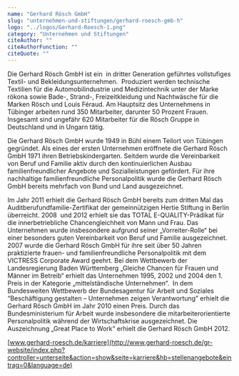 ```yaml
---
name: "Gerhard Rösch GmbH"
slug: "unternehmen-und-stiftungen/gerhard-roesch-gmb-h"
logo: "../logos/Gerhard-Roesch-1.png"
category: "Unternehmen und Stiftungen"
citeAuthor: ""
citeAuthorFunction: ""
citeQuote: ""
---
```


Die Gerhard Rösch GmbH ist ein  in dritter Generation geführtes vollstufiges Textil- und Bekleidungsunternehmen.  Produziert werden technische Textilien für die Automobilindustrie und Medizintechnik unter der Marke rökona sowie Bade-, Strand-, Freizeitkleidung und Nachtwäsche für die Marken Rösch und Louis Féraud. Am Hauptsitz des Unternehmens in Tübinger arbeiten rund 350 Mitarbeiter, darunter 50 Prozent Frauen. Insgesamt sind ungefähr 620 Mitarbeiter für die Rösch Gruppe in Deutschland und in Ungarn tätig.

Die Gerhard Rösch GmbH wurde 1949 in Bühl einem Teilort von Tübingen gegründet. Als eines der ersten Unternehmen eröffnete die Gerhard Rösch GmbH 1971 ihren Betriebskindergarten. Seitdem wurde die Vereinbarkeit von Beruf und Familie aktiv durch den kontinuierlichen Ausbau familienfreundlicher Angebote und Sozialleistungen gefördert. Für ihre nachhaltige familienfreundliche Personalpolitik wurde die Gerhard Rösch GmbH bereits mehrfach von Bund und Land ausgezeichnet.

Im Jahr 2011 erhielt die Gerhard Rösch GmbH bereits zum dritten Mal das Auditberufundfamilie-Zertifikat der gemeinnützigen Hertie Stiftung in Berlin überreicht. 2008  und 2012 erhielt sie das TOTAL E-QUALITY-Prädikat für die innerbetriebliche Chancengleichheit von Mann und Frau. Das Unternehmen wurde insbesondere aufgrund seiner „Vorreiter-Rolle“ bei einer besonders guten Vereinbarkeit von Beruf und Familie ausgezeichnet. 2007 wurde die Gerhard Rösch GmbH für ihre seit über 50 Jahren praktizierte frauen- und familienfreundliche Personalpolitik mit dem VICTRESS Corporate Award geehrt.
Bei dem Wettbewerb der Landesregierung Baden Württemberg „Gleiche Chancen für Frauen und Männer im Betreib“ erhielt das Unternehmen 1995, 2002 und 2004 den 1. Preis in der Kategorie „mittelständische Unternehmen“.  In dem Bundesweiten Wettbewerb der Bundesagentur für Arbeit und Soziales “Beschäftigung gestalten – Unternehmen zeigen Verantwortung” erhielt die Gerhard Rösch GmbH im Jahr 2010 einen Preis. Durch das Bundesministerium für Arbeit wurde insbesondere die mitarbeiterorientierte Personalpolitik während der Wirtschaftskrise ausgezeichnet. Die Auszeichnung „Great Place to Work“ erhielt die Gerhard Rösch GmbH 2012.

[www.gerhard-roesch.de/karriere](http://www.gerhard-roesch.de/gr-website/index.php?controller=unterseite&action=show&seite=karriere&hb=stellenangebote&eintrag=0&language=de)
